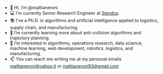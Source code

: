 - 👋 Hi, I’m @mattianeroni
- 💻 I’m currently Senior Research Engineer at [Spindox](https://www.spindox.it/it/#gref).
- 📚 I've a Ph.D. in algorithms and artificial intelligence applied to logistics, supply chain, and manufacturing.
- 🌱 I’m currently learning more about anti-collision algorithms and trajectory planning.
- 💞️ I’m interested in algorithms, operations research, data science, machine learning, web development, robotics, logistics, and manufacturing.
- 📫 You can reach me writing me at my personal emails mattianeroni@yahoo.it or mattianeroni93@gmail.com
